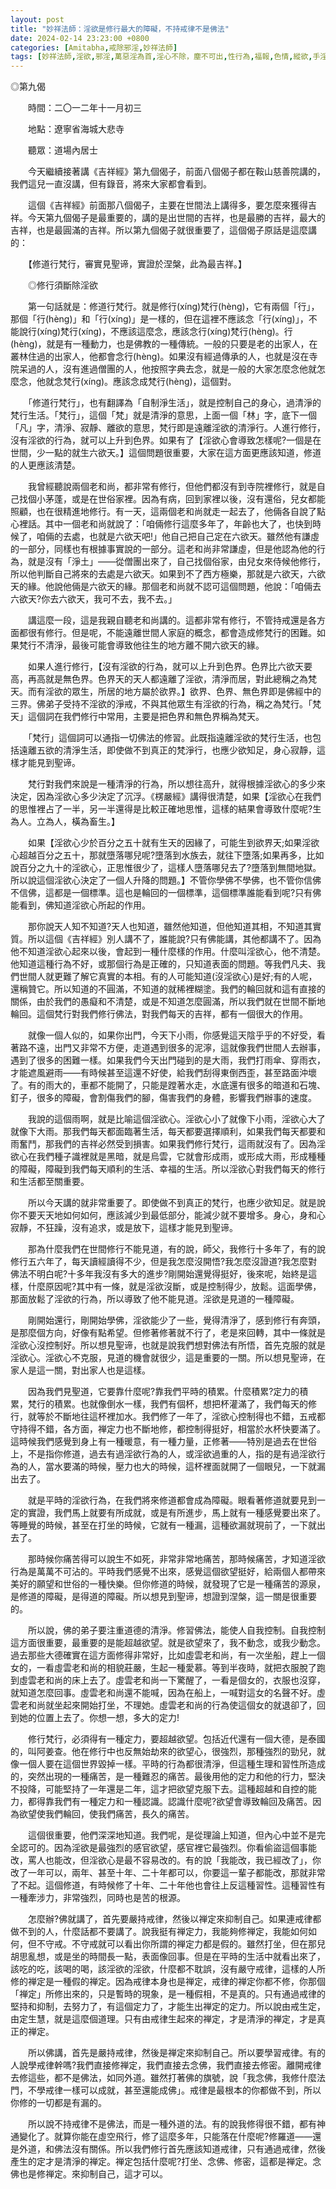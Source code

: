 ```yaml
---
layout: post
title: "妙祥法師：淫欲是修行最大的障礙，不持戒律不是佛法"
date: 2024-02-14 23:23:00 +0800
categories: [Amitabha,戒除邪淫,妙祥法師]
tags: [妙祥法師,淫欲,邪淫,萬惡淫為首,淫心不除，塵不可出,性行為,福報,色情,縱欲,手淫,精氣神,婚外情,梵行,因果,阿賴耶識,因果]
---
```


◎第九偈     

　　時間：二〇一二年十一月初三      

　　地點：遼寧省海城大悲寺      

　　聽眾：道場內居士        

　　今天繼續接著講《吉祥經》第九個偈子，前面八個偈子都在鞍山慈善院講的，我們這兒一直沒講，但有錄音，將來大家都會看到。      

　　這個《吉祥經》前面那八個偈子，主要在世間法上講得多，要怎麼來獲得吉祥。今天第九個偈子是最重要的，講的是出世間的吉祥，也是最勝的吉祥，最大的吉祥，也是最圓滿的吉祥。所以第九個偈子就很重要了，這個偈子原話是這麼講的：        

　　【修道行梵行，審實見聖谛，實證於涅槃，此為最吉祥。】        

　　◎修行須斷除淫欲     

　　第一句話就是：修道行梵行。就是修行(xíng)梵行(hèng)，它有兩個「行」，那個「行(hèng)」和「行(xíng)」是一樣的，但在這裡不應該念「行(xíng)」，不能說行(xíng)梵行(xíng)，不應該這麼念，應該念行(xíng)梵行(hèng)。行(hèng)，就是有一種動力，也是佛教的一種傳統。一般的只要是老的出家人，在叢林住過的出家人，他都會念行(hèng)。如果沒有經過傳承的人，也就是沒在寺院呆過的人，沒有進過僧團的人，他按照字典去念，就是一般的大家怎麼念他就怎麼念，他就念梵行(xíng)。應該念成梵行(hèng)，這個對。      

　　「修道行梵行」，也有翻譯為「自制淨生活」，就是控制自己的身心，過清淨的梵行生活。「梵行」，這個「梵」就是清淨的意思，上面一個「林」字，底下一個「凡」字，清淨、寂靜、離欲的意思，梵行即是遠離淫欲的清淨行。人進行修行，沒有淫欲的行為，就可以上升到色界。如果有了【淫欲心會導致怎樣呢?一個是在世間，少一點的就生六欲天。】這個問題很重要，大家在這方面更應該知道，修道的人更應該清楚。       

　　我曾經聽說兩個老和尚，都非常有修行，但他們都沒有到寺院裡修行，就是自己找個小茅蓬，或是在世俗家裡。因為有病，回到家裡以後，沒有還俗，兒女都能照顧，也在很精進地修行。有一天，這兩個老和尚就走一起去了，他倆各自說了點心裡話。其中一個老和尚就說了：「咱倆修行這麼多年了，年齡也大了，也快到時候了，咱倆的去處，也就是六欲天吧!」他自己把自己定在六欲天。雖然他有謙虛的一部分，同樣也有根據事實說的一部分。這老和尚非常謙虛，但是他認為他的行為，就是沒有「淨土」——從僧團出來了，自己找個俗家，由兒女來侍候他修行，所以他判斷自己將來的去處是六欲天。如果到不了西方極樂，那就是六欲天，六欲天的緣。他說他倆是六欲天的緣。那個老和尚就不認可這個問題，他說：「咱倆去六欲天?你去六欲天，我可不去，我不去。」        

　　講這麼一段，這是我親自聽老和尚講的。這都非常有修行，不管持戒還是各方面都很有修行。但是呢，不能遠離世間人家庭的概念，都會造成修梵行的困難。如果梵行不清淨，最後可能會導致他往生的地方離不開六欲天的緣。      

　　如果人進行修行，【沒有淫欲的行為，就可以上升到色界。色界比六欲天要高，再高就是無色界。色界天的天人都遠離了淫欲，清淨而居，對此總稱之為梵天。而有淫欲的眾生，所居的地方屬於欲界。】欲界、色界、無色界即是佛經中的三界。佛弟子受持不淫欲的淨戒，不與其他眾生有淫欲的行為，稱之為梵行。「梵天」這個詞在我們修行中常用，主要是把色界和無色界稱為梵天。      

　　「梵行」這個詞可以通指一切佛法的修習。此既指遠離淫欲的梵行生活，也包括遠離五欲的清淨生活，即使做不到真正的梵淨行，也應少欲知足，身心寂靜，這樣才能見到聖谛。        

　　梵行對我們來說是一種清淨的行為，所以想往高升，就得根據淫欲心的多少來決定，因為淫欲心多少決定了沉浮。《楞嚴經》講得很清楚，如果【淫欲心在我們的思惟裡占了一半，另一半還得是比較正確地思惟，這樣的結果會導致什麼呢?生為人。立為人，橫為畜生。】       

　　如果【淫欲心少於百分之五十就有生天的因緣了，可能生到欲界天;如果淫欲心超越百分之五十，那就墮落哪兒呢?墮落到水族去，就往下墮落;如果再多，比如說百分之九十的淫欲心，正思惟很少了，這樣人墮落哪兒去了?墮落到無間地獄。所以說這個淫欲心決定了一個人升降的問題。】不管你學佛不學佛，也不管你信佛不信佛，這都是一個標準。這也是輪回的一個標準，這個標準誰能看到呢?只有佛能看到，佛知道淫欲心所起的作用。       

　　那你說天人知不知道?天人也知道，雖然他知道，但他知道其相，不知道其實質。所以這個《吉祥經》別人講不了，誰能說?只有佛能講，其他都講不了。因為他不知道淫欲心起來以後，會起到一種什麼樣的作用。什麼叫淫欲心，他不清楚。他知道這種行為不好，或那個行為是正確的，只知道表面的問題。等我們凡夫、我們世間人就更難了解它真實的本相。有的人可能知道(沒淫欲心)是好;有的人呢，還稱贊它。所以知道的不圓滿，不知道的就稀裡糊塗。我們的輪回就和這有直接的關係，由於我們的愚癡和不清楚，或是不知道怎麼圓滿，所以我們就在世間不斷地輪回。這個梵行對我們修行佛法，對我們每天的吉祥，都有一個很大的作用。       

　　就像一個人似的，如果你出門，今天下小雨，你感覺這天陰乎乎的不好受，看著路不遠，出門又非常不方便，走道遇到很多的泥濘，這就像我們世間人去辦事，遇到了很多的困難一樣。如果我們今天出門碰到的是大雨，我們打雨傘、穿雨衣，才能遮風避雨——有時候甚至這還不好使，給我們刮得東倒西歪，甚至路面沖壞了。有的雨大的，車都不能開了，只能是蹚著水走，水底還有很多的暗道和石塊、釘子，很多的障礙，會割傷我們的腳，傷害我們的身體，影響我們辦事的速度。      

　　我說的這個雨啊，就是比喻這個淫欲心。淫欲心小了就像下小雨，淫欲心大了就像下大雨。那我們每天都面臨著生活，每天都要選擇順利，如果我們每天都要和雨奮鬥，那我們的吉祥必然受到損害。如果我們修行梵行，這雨就沒有了。因為淫欲心在我們種子識裡就是黑暗，就是烏雲，它就會形成雨，或形成大雨，形成種種的障礙，障礙到我們每天順利的生活、幸福的生活。所以淫欲心對我們每天的修行和生活都至關重要。      

　　所以今天講的就非常重要了。即使做不到真正的梵行，也應少欲知足。就是說你不要天天地如何如何，應該減少到最低部分，能減少就不要增多。身心，身和心寂靜，不狂躁，沒有追求，或是放下，這樣才能見到聖谛。        

　　那為什麼我們在世間修行不能見道，有的說，師父，我修行十多年了，有的說修行五六年了，每天讀經讀得不少，但是我怎麼沒開悟?我怎麼沒證道?我怎麼對佛法不明白呢?十多年我沒有多大的進步?剛開始還覺得挺好，後來呢，始終是這樣，什麼原因呢?其中有一條，就是淫欲沒斷，或是控制得少，放鬆。這面學佛，那面放鬆了淫欲的行為，所以導致了他不能見道。淫欲是見道的一種障礙。       

　　剛開始還行，剛開始學佛，淫欲能少了一些，覺得清淨了，感到修行有奔頭，是那麼個方向，好像有點希望。但修著修著就不行了，老是來回轉，其中一條就是淫欲心沒控制好。所以想見聖谛，也就是說我們想對佛法有所悟，首先克服的就是淫欲心。淫欲心不克服，見道的機會就很少，這是重要的一關。所以想見聖谛，在家人是這一關，對出家人也是這樣。        

　　因為我們見聖道，它要靠什麼呢?靠我們平時的積累。什麼積累?定力的積累，梵行的積累。也就像倒水一樣，我們有個杯，想把杯灌滿了，我們每天的修行，就等於不斷地往這杯裡加水。我們修了一年了，淫欲心控制得也不錯，五戒都守持得不錯，各方面，禅定力也不斷地修，都控制得挺好，相當於水杯快要滿了。這時候我們感覺到身上有一種暖意，有一種力量，正修著——特別是過去在世俗上，不是指你修道，過去有過淫欲行為的人，或淫欲過重的人，指的是有過淫欲行為的人，當水要滿的時候，壓力也大的時候，這杯裡面就開了一個眼兒，一下就漏出去了。      

　　就是平時的淫欲行為，在我們將來修道都會成為障礙。眼看著修道就要見到一定的實證，我們馬上就要有所成就，或是有所進步，馬上就有一種感覺要出來了。等睡覺的時候，甚至在打坐的時候，它就有一種漏，這種欲漏就現前了，一下就出去了。      

　　那時候你痛苦得可以說生不如死，非常非常地痛苦，那時候痛苦，才知道淫欲行為是萬萬不可沾的。平時我們感覺不出來，感覺這個欲望挺好，給兩個人都帶來美好的願望和世俗的一種快樂。但你修道的時候，就發現了它是一種痛苦的源泉，是修道的障礙，是得道的障礙。所以想見到聖谛，想證到涅槃，這一關是很重要的。      

　　所以說，佛的弟子要注重道德的清淨。修習佛法，能使人自我控制。自我控制這方面很重要，最重要的是能超越欲望。就是欲望來了，我不動念，或我少動念。過去那些大德確實在這方面修得非常好，比如虛雲老和尚，有一次坐船，趕上一個女的，一看虛雲老和尚的相貌莊嚴，生起一種愛慕。等到半夜時，就把衣服脫了跑到虛雲老和尚的床上去了。虛雲老和尚一下驚醒了，一看是個女的，衣服也沒穿，就知道怎麼回事。虛雲老和尚還不能喊，因為在船上，一喊對這女的名聲不好。虛雲老和尚就坐起來開始打坐，不理她。虛雲老和尚的行為使這個女的就退卻了，回到她的位置上去了。你想一想，多大的定力!     

　　修行梵行，必須得有一種定力，要超越欲望。包括近代還有一個大德，是泰國的，叫阿姜查。他在修行中也反無始劫來的欲望心，很強烈，那種強烈的勁兒，就像一個人要在這個世界毀掉一樣。平時的行為都很清淨，但這種生理和習性所造成的，突然出現的一種痛苦，是一種難忍的痛苦。最後用他的定力和他的行力，堅決不投降，可能堅持了一年還是二年，這才把欲望克服下去。這種超越和自控的能力，都得靠我們有一種定力和一種認識。認識什麼呢?欲望會導致輪回及痛苦。因為欲望使我們輪回，使我們痛苦，長久的痛苦。     

　　這個很重要，他們深深地知道。我們呢，是從理論上知道，但內心中並不是完全認可的。因為淫欲是最強烈的感官欲望，感官裡它最強烈。你看偷盜這個事能改，罵人也能改，但淫欲心是最不容易改的。有的說「我能改，我已經改了」，你改了一年可以，兩年、甚至十年、二十年都可以，你要這一輩子都能改，那就非常了不起。這個修道，有時候修了十年、二十年他也會往上反這種習性。這種習性有一種牽涉力，非常強烈，同時也是苦的根源。      

　　怎麼辦?佛就講了，首先要嚴持戒律，然後以禅定來抑制自己。如果連戒律都做不到的人，什麼話都不要講了。說我挺有禅定力，我能夠修禅定，我能如何如何，但不守戒。不守戒就可以看出你所謂的禅定力都是假的。雖然打坐，但在那兒胡思亂想，或是坐的時間長一點，表面像回事。但是在平時的生活中就看出來了，該吃的吃，該喝的喝，該淫欲的淫欲，什麼都不耽誤，沒有嚴守戒律，這樣的人所修的禅定是一種假的禅定。因為戒律本身也是禅定，戒律的禅定你都不修，你那個「禅定」所修出來的，只是暫時的現象，是一種假相，不是真的。只有通過戒律的堅持和抑制，去努力了，有這個定力了，才能生出禅定的定力。所以說由戒生定，由定生慧，就是這麼個道理。只有由戒律生起來的禅定，才是清淨的禅定，才是真正的禅定。     

　　所以佛講，首先是嚴持戒律，然後是禅定來抑制自己。所以要學習戒律。有的人說學戒律幹嗎?我們直接修禅定，我們直接去念佛，我們直接去修密。離開戒律去修這些，都不是佛法，如同外道。雖然打著佛的旗號，說「我念佛，我修什麼法門，不學戒律一樣可以成就，甚至還能成佛」。戒律是最根本的你都做不到，所以你修的一切都是有漏的。       

　　所以說不持戒律不是佛法，而是一種外道的法。有的說我修得很不錯，都有神通變化了。就算你能在虛空飛行，修了這麼多年，只能落在什麼呢?修羅道——還是外道，和佛法沒有關係。所以我們修行首先應該知道戒律，只有通過戒律，然後產生的定才是清淨的禅定。禅定包括什麼呢?打坐、念佛、修密，這都是禅定。念佛也是修禅定。來抑制自己，這才可以。
